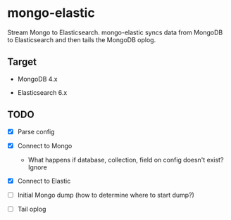 # mongo-elastic

Stream Mongo to Elasticsearch. mongo-elastic syncs data from MongoDB to Elasticsearch and then tails the MongoDB oplog.

## Target

- MongoDB 4.x

- Elasticsearch 6.x

## TODO

- [x] Parse config

- [x] Connect to Mongo
    - What happens if database, collection, field on config doesn't exist? Ignore

- [x] Connect to Elastic

- [ ] Initial Mongo dump (how to determine where to start dump?)

- [ ] Tail oplog
